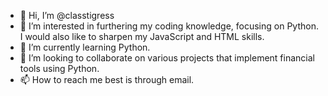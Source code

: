 - 👋 Hi, I’m @classtigress
- 👀 I’m interested in furthering my coding knowledge, focusing on Python. I would also like to sharpen my JavaScript and HTML skills. 
- 🌱 I’m currently learning Python.
- 💞️ I’m looking to collaborate on various projects that implement financial tools using Python.
- 📫 How to reach me best is through email. 

<!---
classtigress/classtigress is a ✨ special ✨ repository because its `README.md` (this file) appears on your GitHub profile.
You can click the Preview link to take a look at your changes.
--->

